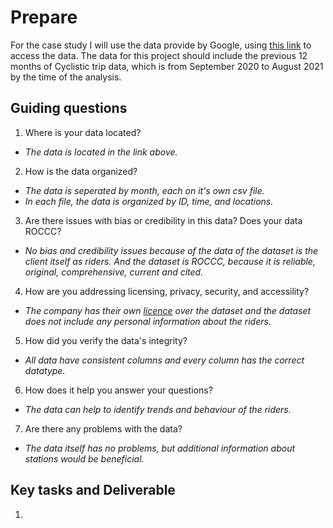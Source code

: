 # Prepare
For the case study I will use the data provide by Google, using [this link](https://divvy-tripdata.s3.amazonaws.com/index.html) to access the data.
The data for this project should include the previous 12 months of Cyclistic trip data, which is from September 2020 to August 2021 by the time of the analysis. 

## Guiding questions
1. Where is your data located?
* *The data is located in the link above.* 

2. How is the data organized?
* *The data is seperated by month, each on it's own csv file.*
* *In each file, the data is organized by ID, time, and locations.* 

3. Are there issues with bias or credibility in this data? Does your data ROCCC?
* *No bias and credibility issues because of the data of the dataset is the client itself as riders. And the dataset is ROCCC, because it is reliable, original, comprehensive, current and cited.*

4. How are you addressing licensing, privacy, security, and accessility?
* *The company has their own [licence](https://www.divvybikes.com/data-license-agreement) over the dataset and the dataset does not include any personal information about the riders.*

5. How did you verify the data's integrity?
* *All data have consistent columns and every column has the correct datatype.* 

6. How does it help you answer your questions?
* *The data can help to identify trends and behaviour of the riders.*

7. Are there any problems with the data?
* *The data itself has no problems, but additional information about stations would be beneficial.*

## Key tasks and Deliverable
1. 
